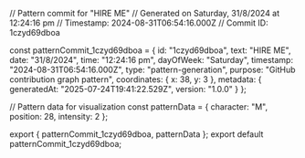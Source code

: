 // Pattern commit for "HIRE ME"
// Generated on Saturday, 31/8/2024 at 12:24:16 pm
// Timestamp: 2024-08-31T06:54:16.000Z
// Commit ID: 1czyd69dboa

const patternCommit_1czyd69dboa = {
  id: "1czyd69dboa",
  text: "HIRE ME",
  date: "31/8/2024",
  time: "12:24:16 pm",
  dayOfWeek: "Saturday",
  timestamp: "2024-08-31T06:54:16.000Z",
  type: "pattern-generation",
  purpose: "GitHub contribution graph pattern",
  coordinates: {
    x: 38,
    y: 3
  },
  metadata: {
    generatedAt: "2025-07-24T19:41:22.529Z",
    version: "1.0.0"
  }
};

// Pattern data for visualization
const patternData = {
  character: "M",
  position: 28,
  intensity: 2
};

export { patternCommit_1czyd69dboa, patternData };
export default patternCommit_1czyd69dboa;
